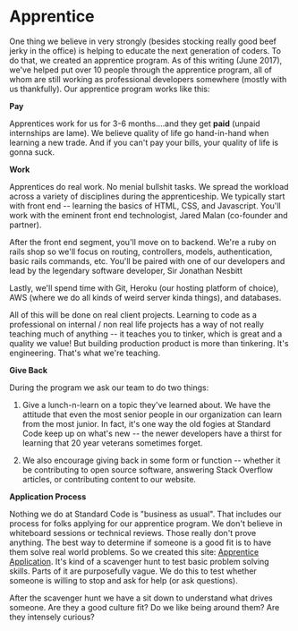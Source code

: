 # Apprentice
One thing we believe in very strongly (besides stocking really good beef jerky in the office) is helping to educate the next generation of coders. To do that, we created an apprentice program. As of this writing (June 2017), we've helped put over 10 people through the apprentice program, all of whom are still working as professional developers somewhere (mostly with us thankfully). Our apprentice program works like this:

**Pay**

Apprentices work for us for 3-6 months....and they get **paid** (unpaid internships are lame). We believe quality of life go hand-in-hand when learning a new trade. And if you can't pay your bills, your quality of life is gonna suck.

**Work**

Apprentices do real work. No menial bullshit tasks. We spread the workload across a variety of disciplines during the apprenticeship. We typically start with front end -- learning the basics of HTML, CSS, and Javascript. You'll work with the eminent front end technologist, Jared Malan (co-founder and partner).

After the front end segment, you'll move on to backend. We're a ruby on rails shop so we'll focus on routing, controllers, models, authentication, basic rails commands, etc. You'll be paired with one of our developers and lead by the legendary software developer, Sir Jonathan Nesbitt

Lastly, we'll spend time with Git, Heroku (our hosting platform of choice), AWS (where we do all kinds of weird server kinda things), and databases.

All of this will be done on real client projects. Learning to code as a professional on internal / non real life projects has a way of not really teaching much of anything -- it teaches you to tinker, which is great and a quality we value! But building production product is more than tinkering. It's engineering. That's what we're teaching.

**Give Back**

During the program we ask our team to do two things:
1. Give a lunch-n-learn on a topic they've learned about. We have the attitude that even the most senior people in our organization can learn from the most junior. In fact, it's one way the old fogies at Standard Code keep up on what's new -- the newer developers have a thirst for learning that 20 year veterans sometimes forget.

2. We also encourage giving back in some form or function -- whether it be contributing to open source software, answering Stack Overflow articles, or contributing content to our website.

**Application Process**

Nothing we do at Standard Code is "business as usual". That includes our process for folks applying for our apprentice program. We don't believe in whiteboard sessions or technical reviews. Those really don't prove anything. The best way to determine if someone is a good fit is to have them solve real world problems. So we created this site: [Apprentice Application](http://standardco.de/apprentice). It's kind of a scavenger hunt to test basic problem solving skills. Parts of it are purposefully vague. We do this to test whether someone is willing to stop and ask for help (or ask questions).

After the scavenger hunt we have a sit down to understand what drives someone. Are they a good culture fit? Do we like being around them? Are they intensely curious? 
